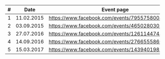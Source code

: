 | # | Date       | Event page                                      |
|---|------------|-------------------------------------------------|
| 1 | 11.02.2015 | https://www.facebook.com/events/795575800495519 |
| 2 | 03.09.2015 | https://www.facebook.com/events/465028030343268 |
| 3 | 27.07.2016 | https://www.facebook.com/events/126114474487777 |
| 4 | 14.09.2016 | https://www.facebook.com/events/276655586051047 |
| 5 | 15.03.2017 | https://www.facebook.com/events/1439401982799266|
